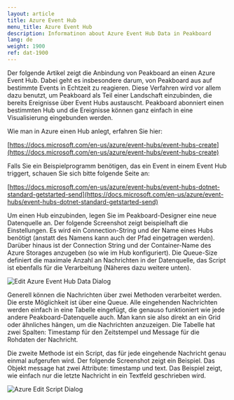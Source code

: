 ```yaml
---
layout: article
title: Azure Event Hub
menu_title: Azure Event Hub
description: Informatinon about Azure Event Hub Data in Peakboard
lang: de
weight: 1900
ref: dat-1900
---
```


Der folgende Artikel zeigt die Anbindung von Peakboard an einen Azure Event Hub. Dabei geht es insbesondere darum, von Peakboard aus auf bestimmte Events in Echtzeit zu reagieren. Diese Verfahren wird vor allem dazu benutzt, um Peakboard als Teil einer Landschaft einzubinden, die bereits Ereignisse über Event Hubs austauscht. Peakboard abonniert einen bestimmten Hub und die Ereignisse können ganz einfach in eine Visualisierung eingebunden werden.

Wie man in Azure einen Hub anlegt, erfahren Sie hier:

[https://docs.microsoft.com/en-us/azure/event-hubs/event-hubs-create](https://docs.microsoft.com/en-us/azure/event-hubs/event-hubs-create)

Falls Sie ein Beispielprogramm benötigen, das ein Event in einem Event Hub triggert, schauen Sie sich bitte folgende Seite an:

[https://docs.microsoft.com/en-us/azure/event-hubs/event-hubs-dotnet-standard-getstarted-send](https://docs.microsoft.com/en-us/azure/event-hubs/event-hubs-dotnet-standard-getstarted-send)

Um einen Hub einzubinden, legen Sie im Peakboard-Designer eine neue Datenquelle an. Der folgende Screenshot zeigt beispielhaft die Einstellungen. Es wird ein Connection-String und der Name eines Hubs benötigt (anstatt des Namens kann auch der Pfad eingetragen werden). Darüber hinaus ist der Connection String und der Container-Name des Azure Storages anzugeben (so wie im Hub konfiguriert). Die Queue-Size definiert die maximale Anzahl an Nachrichten in der Datenquelle, das Script ist ebenfalls für die Verarbeitung (Näheres dazu weitere unten).

![Edit Azure Event Hub Data Dialog](/assets/images/data-sources/azure-event-hub/edit-azure-event-hub-data-dialog.png)

Generell können die Nachrichten über zwei Methoden verarbeitet werden. Die erste Möglichkeit ist über eine Queue. Alle eingehenden Nachrichten werden einfach in eine Tabelle eingefügt, die genauso funktioniert wie jede andere Peakboard-Datenquelle auch. Man kann sie also direkt an ein Grid oder ähnliches hängen, um die Nachrichten anzuzeigen. Die Tabelle hat zwei Spalten: Timestamp für den Zeitstempel und Message für die Rohdaten der Nachricht.

Die zweite Methode ist ein Script, das für jede eingehende Nachricht genau einmal aufgerufen wird. Der folgende Screenshot zeigt ein Beispiel. Das Objekt message hat zwei Attribute: timestamp und text. Das Beispiel zeigt, wie einfach nur die letzte Nachricht in ein Textfeld geschrieben wird.

![Azure Edit Script Dialog](/assets/images/data-sources/azure-event-hub/azure-edit-script-dialog.png)

